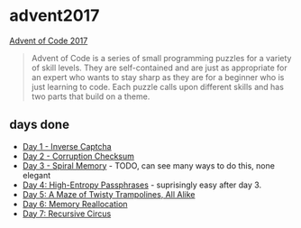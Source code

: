 # advent2017

[Advent of Code 2017](http://adventofcode.com/2017)

> Advent of Code is a series of small programming puzzles for a variety of skill levels. They are self-contained and are just as appropriate for an expert who wants to stay sharp as they are for a beginner who is just learning to code. Each puzzle calls upon different skills and has two parts that build on a theme.

## days done

- [Day 1 - Inverse Captcha](https://github.com/khalido/advent2017/blob/master/Day%201%20-%20Inverse%20Captcha.ipynb)
- [Day 2 - Corruption Checksum](https://github.com/khalido/advent2017/blob/master/Day%202%20-%20Corruption%20Checksum.ipynb)
 - [Day 3 - Spiral Memory](https://github.com/khalido/advent2017/blob/master/Day%203%20-%20Spiral%20Memory.ipynb) - TODO, can see many ways to do this, none elegant
 - [Day 4: High-Entropy Passphrases](https://github.com/khalido/advent2017/blob/master/Day%204%20-%20High-Entropy%20Passphrases.ipynb) - suprisingly easy after day 3.
 - [Day 5: A Maze of Twisty Trampolines, All Alike]()
 - [Day 6: Memory Reallocation](https://github.com/khalido/advent2017/blob/master/Day%206%20-%20Memory%20Reallocation.ipynb)
 - [Day 7: Recursive Circus]()